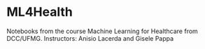 # ML4Health
Notebooks from the course Machine Learning for Healthcare from DCC/UFMG.
Instructors: Anisio Lacerda and Gisele Pappa
